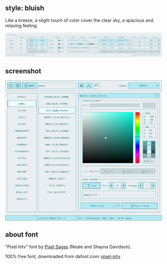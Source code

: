 style: bluish
--------------
Like a breeze, a slight touch of color cover the clear sky, a spacious and relaxing feeling.

![bluish style table](style_table.png)

screenshot
-----------

![bluish style screen](screenshot.png)

about font
-----------
"Pixel Intv" font by [Pixel Sagas](http://www.pixelsagas.com) (Neale and Shayna Davidson).

100% free font, downloaded from dafont.com: [pixel-intv](https://www.dafont.com/pixel-intv.font)
